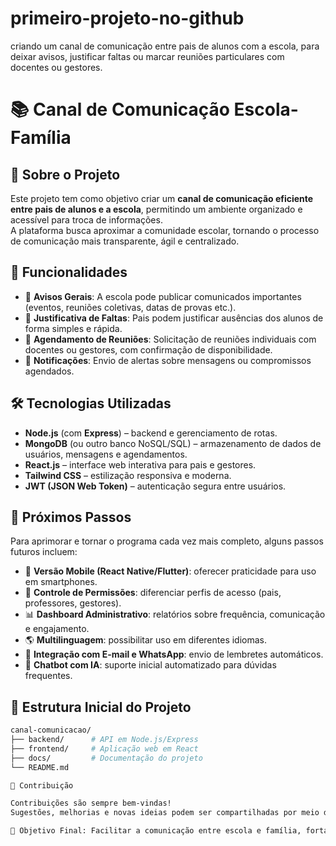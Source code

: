 # primeiro-projeto-no-github
criando um canal de comunicação entre pais de alunos com a escola, para deixar avisos, justificar faltas ou marcar reuniões particulares com docentes ou gestores.

# 📚 Canal de Comunicação Escola-Família

## 📌 Sobre o Projeto
Este projeto tem como objetivo criar um **canal de comunicação eficiente entre pais de alunos e a escola**, permitindo um ambiente organizado e acessível para troca de informações.  
A plataforma busca aproximar a comunidade escolar, tornando o processo de comunicação mais transparente, ágil e centralizado.

## 🎯 Funcionalidades
- 📢 **Avisos Gerais**: A escola pode publicar comunicados importantes (eventos, reuniões coletivas, datas de provas etc.).  
- 📝 **Justificativa de Faltas**: Pais podem justificar ausências dos alunos de forma simples e rápida.  
- 📅 **Agendamento de Reuniões**: Solicitação de reuniões individuais com docentes ou gestores, com confirmação de disponibilidade.  
- 🔔 **Notificações**: Envio de alertas sobre mensagens ou compromissos agendados.  

## 🛠️ Tecnologias Utilizadas
- **Node.js** (com **Express**) – backend e gerenciamento de rotas.  
- **MongoDB** (ou outro banco NoSQL/SQL) – armazenamento de dados de usuários, mensagens e agendamentos.  
- **React.js** – interface web interativa para pais e gestores.  
- **Tailwind CSS** – estilização responsiva e moderna.  
- **JWT (JSON Web Token)** – autenticação segura entre usuários.  

## 🚀 Próximos Passos
Para aprimorar e tornar o programa cada vez mais completo, alguns passos futuros incluem:
- 📱 **Versão Mobile (React Native/Flutter)**: oferecer praticidade para uso em smartphones.  
- 🔐 **Controle de Permissões**: diferenciar perfis de acesso (pais, professores, gestores).  
- 📊 **Dashboard Administrativo**: relatórios sobre frequência, comunicação e engajamento.  
- 🌎 **Multilinguagem**: possibilitar uso em diferentes idiomas.  
- 📨 **Integração com E-mail e WhatsApp**: envio de lembretes automáticos.  
- 🤖 **Chatbot com IA**: suporte inicial automatizado para dúvidas frequentes.  

## 📂 Estrutura Inicial do Projeto
```bash
canal-comunicacao/
├── backend/      # API em Node.js/Express
├── frontend/     # Aplicação web em React
├── docs/         # Documentação do projeto
└── README.md

🤝 Contribuição

Contribuições são sempre bem-vindas!
Sugestões, melhorias e novas ideias podem ser compartilhadas por meio de issues ou pull requests.

🔔 Objetivo Final: Facilitar a comunicação entre escola e família, fortalecendo a parceria educativa e garantindo maior acompanhamento da vida escolar dos alunos.

